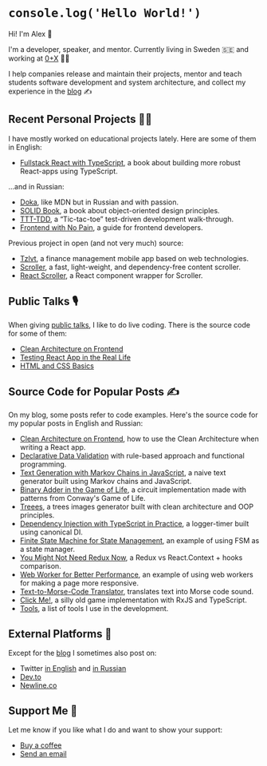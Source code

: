 # `console.log('Hello World!')`

Hi! I'm Alex 👋

I'm a developer, speaker, and mentor. Currently living in Sweden 🇸🇪 and working at [0+X](https://0x.se) 👨‍💻

I help companies release and maintain their projects, mentor and teach students software development and system architecture, and collect my experience in the [blog](https://github.com/bespoyasov/www) ✍️

## Recent Personal Projects 🧑‍💻

I have mostly worked on educational projects lately. Here are some of them in English:

- [Fullstack React with TypeScript](https://www.newline.co/fullstack-react-with-typescript), a book about building more robust React-apps using TypeScript.

...and in Russian:

- [Doka](https://github.com/doka-guide/content), like MDN but in Russian and with passion.
- [SOLID Book](https://github.com/open-tech-authors/solid), a book about object-oriented design principles.
- [TTT-TDD](https://github.com/bespoyasov/ttt-tdd), a “Tic-tac-toe” test-driven development walk-through.
- [Frontend with No Pain](https://github.com/bespoyasov/front-not-pain), a guide for frontend developers.

Previous project in open (and not very much) source:

- [Tzlvt](https://fuckgrechka.ru/tzlvt/), a finance management mobile app based on web technologies.
- [Scroller](https://github.com/bespoyasov/scroller), a fast, light-weight, and dependency-free content scroller.
- [React Scroller](https://github.com/bespoyasov/react-scroller), a React component wrapper for Scroller.

## Public Talks 🎙

When giving [public talks](https://bespoyasov.me/talks/), I like to do live coding. There is the source code for some of them:

- [Clean Architecture on Frontend](https://github.com/bespoyasov/frontend-clean-architecture)
- [Testing React App in the Real Life](https://github.com/bespoyasov/testing-workshop)
- [HTML and CSS Basics](https://github.com/bespoyasov/traktor-html-css-workshop)

## Source Code for Popular Posts ✍️

On my blog, some posts refer to code examples. Here's the source code for my popular posts in English and Russian:

- [Clean Architecture on Frontend](https://github.com/bespoyasov/frontend-clean-architecture), how to use the Clean Architecture when writing a React app.
- [Declarative Data Validation](https://github.com/bespoyasov/rule-based-data-validation) with rule-based approach and functional programming.
- [Text Generation with Markov Chains in JavaScript](https://github.com/bespoyasov/text-generator), a naive text generator built using Markov chains and JavaScript.
- [Binary Adder in the Game of Life](https://github.com/bespoyasov/binary-full-adder-in-the-game-of-life), a circuit implementation made with patterns from Conway's Game of Life.
- [Treees](https://github.com/bespoyasov/treees), a trees images generator built with clean architecture and OOP principles.
- [Dependency Injection with TypeScript in Practice](https://github.com/bespoyasov/di-ts-in-practice), a logger-timer built using canonical DI.
- [Finite State Machine for State Management](https://github.com/bespoyasov/fsm-example), an example of using FSM as a state manager.
- [You Might Not Need Redux Now](https://github.com/bespoyasov/you-really-dont-need-redux-now), a Redux vs React.Context + hooks comparison.
- [Web Worker for Better Performance](https://github.com/bespoyasov/web-worker-example), an example of using web workers for making a page more responsive.
- [Text-to-Morse-Code Translator](https://github.com/bespoyasov/morse), translates text into Morse code sound.
- [Click Me!](https://github.com/bespoyasov/clickme), a silly old game implementation with RxJS and TypeScript.
- [Tools](https://github.com/bespoyasov/tools), a list of tools I use in the development.

## External Platforms 📢

Except for the [blog](https://github.com/bespoyasov/www) I sometimes also post on:

- Twitter [in English](http://twitter.com/bespoyasov_) and [in Russian](http://twitter.com/bespoyasov)
- [Dev.to](https://dev.to/bespoyasov)
- [Newline.co](https://www.newline.co/@bespoyasov)

## Support Me 💖

Let me know if you like what I do and want to show your support:

- [Buy a coffee](https://buymeacoffee.com/bespoyasov)
- [Send an email](mailto:bespoyasov@me.com)
